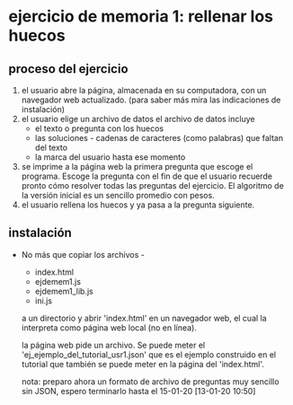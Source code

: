 # ejercicio de memoria 1: rellenar los huecos #

## proceso del ejercicio ##
1. el usuario abre la página, almacenada en su computadora,
   con un navegador web actualizado. (para saber
   más mira las indicaciones de instalación)
2. el usuario elige un archivo de datos
   el archivo de datos incluye
    - el texto o pregunta con los huecos
    - las soluciones - cadenas de caracteres
      (como palabras) que faltan del texto
    - la marca del usuario hasta ese momento
3. se imprime a la página web la primera pregunta
   que escoge el programa. Escoge la pregunta
   con el fin de que el usuario recuerde pronto 
   cómo resolver todas las preguntas del ejercicio.
   El algoritmo de la versión inicial es un
   sencillo promedio con pesos.
4. el usuario rellena los huecos y ya pasa a la
   pregunta siguiente.

## instalación ##
- No más que copiar los archivos -

    - index.html
    - ejdemem1.js
    - ejdemem1_lib.js
    - ini.js

    a un directorio y abrir 'index.html'
    en un navegador web, el cual la interpreta como
    página web local (no en línea).

    la página web pide un archivo. Se puede meter el
    'ej_ejemplo_del_tutorial_usr1.json' que es el ejemplo
    construido en el tutorial que también se puede meter
    en la página del 'index.html'.

    nota: preparo ahora un formato de archivo de preguntas
    muy sencillo sin JSON, espero terminarlo hasta el 15-01-20
    [13-01-20 10:50]

